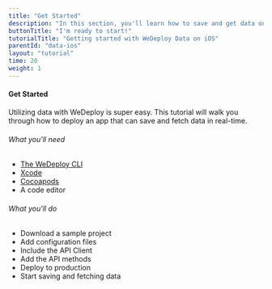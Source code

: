 ```yaml
---
title: "Get Started"
description: "In this section, you'll learn how to save and get data on iOS using the WeDeploy Swift API Client."
buttonTitle: "I'm ready to start!"
tutorialTitle: "Getting started with WeDeploy Data on iOS"
parentId: "data-ios"
layout: "tutorial"
time: 20
weight: 1
---
```


#### Get Started

Utilizing data with WeDeploy is super easy. This tutorial will walk you through how to deploy an app that can save and fetch data in real-time.

###### What you'll need

<ul class="checklist">
	<li><a href="https://wedeploy.com/docs/intro/using-the-command-line/" target="_blank">The WeDeploy CLI</a></li>
	<li><a href="https://developer.apple.com/xcode" target="_blank">Xcode</a></li>
	<li><a href="https://cocoapods.org/" target="_blank">Cocoapods</a></li>
	<li>A code editor</li>
</ul>

###### What you'll do

<ul class="checklist">
	<li>Download a sample project</li>
	<li>Add configuration files</li>
	<li>Include the API Client</li>
	<li>Add the API methods</li>
	<li>Deploy to production</li>
	<li>Start saving and fetching data</li>
</ul>
